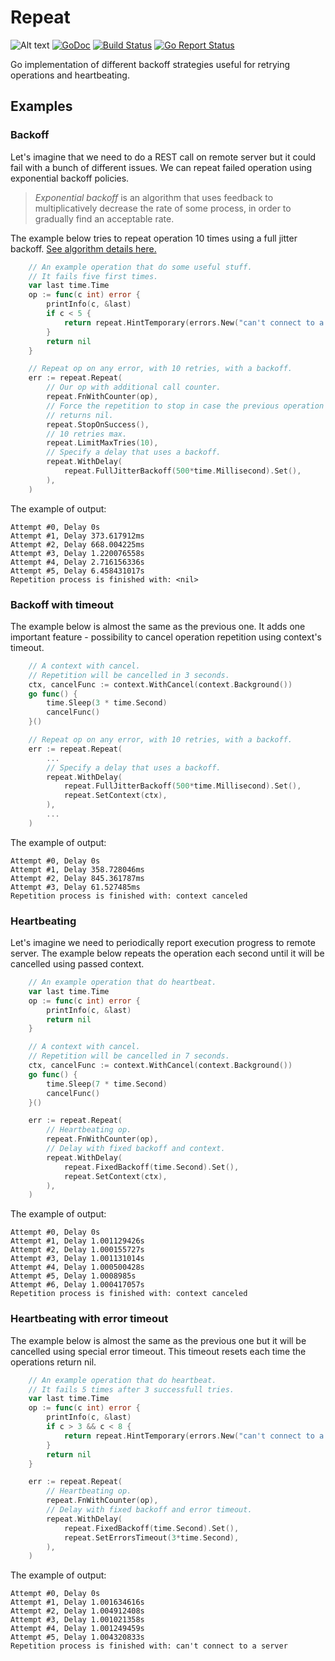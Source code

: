 # Repeat

![Alt text](https://user-images.githubusercontent.com/1574981/33310621-48c78416-d433-11e7-9a80-36d2381901d0.png "repeat")
[![GoDoc](https://godoc.org/github.com/ssgreg/repeat?status.svg)](https://godoc.org/github.com/ssgreg/repeat)
[![Build Status](https://travis-ci.org/ssgreg/repeat.svg?branch=master)](https://travis-ci.org/ssgreg/repeat)
[![Go Report Status](https://goreportcard.com/badge/github.com/ssgreg/repeat)](https://goreportcard.com/report/github.com/ssgreg/repeat)

Go implementation of different backoff strategies useful for retrying operations and heartbeating.

## Examples

### Backoff

Let's imagine that we need to do a REST call on remote server but it could fail with a bunch of different issues. We can repeat failed operation using exponential backoff policies.

> *Exponential backoff* is an algorithm that uses feedback to multiplicatively decrease the rate of some process, in order to gradually find an acceptable rate.

The example below tries to repeat operation 10 times using a full jitter backoff. [See algorithm details here.](https://aws.amazon.com/blogs/architecture/exponential-backoff-and-jitter/)

```go
    // An example operation that do some useful stuff.
    // It fails five first times.
    var last time.Time
    op := func(c int) error {
        printInfo(c, &last)
        if c < 5 {
            return repeat.HintTemporary(errors.New("can't connect to a server"))
        }
        return nil
    }

    // Repeat op on any error, with 10 retries, with a backoff.
    err := repeat.Repeat(
        // Our op with additional call counter.
        repeat.FnWithCounter(op),
        // Force the repetition to stop in case the previous operation
        // returns nil.
        repeat.StopOnSuccess(),
        // 10 retries max.
        repeat.LimitMaxTries(10),
        // Specify a delay that uses a backoff.
        repeat.WithDelay(
            repeat.FullJitterBackoff(500*time.Millisecond).Set(),
        ),
    )
```

The example of output:

```
Attempt #0, Delay 0s
Attempt #1, Delay 373.617912ms
Attempt #2, Delay 668.004225ms
Attempt #3, Delay 1.220076558s
Attempt #4, Delay 2.716156336s
Attempt #5, Delay 6.458431017s
Repetition process is finished with: <nil>
```

### Backoff with timeout

The example below is almost the same as the previous one. It adds one important feature - possibility to cancel operation repetition using context's timeout.

```go
    // A context with cancel.
    // Repetition will be cancelled in 3 seconds.
    ctx, cancelFunc := context.WithCancel(context.Background())
    go func() {
        time.Sleep(3 * time.Second)
        cancelFunc()
    }()

    // Repeat op on any error, with 10 retries, with a backoff.
    err := repeat.Repeat(
        ...
        // Specify a delay that uses a backoff.
        repeat.WithDelay(
            repeat.FullJitterBackoff(500*time.Millisecond).Set(),
            repeat.SetContext(ctx),
        ),
        ...
    )
```

The example of output:

```
Attempt #0, Delay 0s
Attempt #1, Delay 358.728046ms
Attempt #2, Delay 845.361787ms
Attempt #3, Delay 61.527485ms
Repetition process is finished with: context canceled
```

### Heartbeating

Let's imagine we need to periodically report execution progress to remote server. The example below repeats the operation each second until it will be cancelled using passed context.

```go
    // An example operation that do heartbeat.
    var last time.Time
    op := func(c int) error {
        printInfo(c, &last)
        return nil
    }

    // A context with cancel.
    // Repetition will be cancelled in 7 seconds.
    ctx, cancelFunc := context.WithCancel(context.Background())
    go func() {
        time.Sleep(7 * time.Second)
        cancelFunc()
    }()

    err := repeat.Repeat(
        // Heartbeating op.
        repeat.FnWithCounter(op),
        // Delay with fixed backoff and context.
        repeat.WithDelay(
            repeat.FixedBackoff(time.Second).Set(),
            repeat.SetContext(ctx),
        ),
    )
```

The example of output:

```
Attempt #0, Delay 0s
Attempt #1, Delay 1.001129426s
Attempt #2, Delay 1.000155727s
Attempt #3, Delay 1.001131014s
Attempt #4, Delay 1.000500428s
Attempt #5, Delay 1.0008985s
Attempt #6, Delay 1.000417057s
Repetition process is finished with: context canceled
```

### Heartbeating with error timeout

The example below is almost the same as the previous one but it will be cancelled using special error timeout. This timeout resets each time the operations return nil.

```go
    // An example operation that do heartbeat.
    // It fails 5 times after 3 successfull tries.
    var last time.Time
    op := func(c int) error {
        printInfo(c, &last)
        if c > 3 && c < 8 {
            return repeat.HintTemporary(errors.New("can't connect to a server"))
        }
        return nil
    }

    err := repeat.Repeat(
        // Heartbeating op.
        repeat.FnWithCounter(op),
        // Delay with fixed backoff and error timeout.
        repeat.WithDelay(
            repeat.FixedBackoff(time.Second).Set(),
            repeat.SetErrorsTimeout(3*time.Second),
        ),
    )
```

The example of output:

```
Attempt #0, Delay 0s
Attempt #1, Delay 1.001634616s
Attempt #2, Delay 1.004912408s
Attempt #3, Delay 1.001021358s
Attempt #4, Delay 1.001249459s
Attempt #5, Delay 1.004320833s
Repetition process is finished with: can't connect to a server
```
